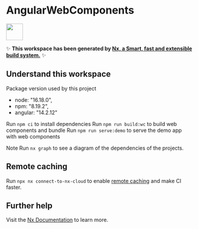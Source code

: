 # AngularWebComponents

<a alt="Nx logo" href="https://nx.dev" target="_blank" rel="noreferrer"><img src="https://raw.githubusercontent.com/nrwl/nx/master/images/nx-logo.png" width="45"></a>

✨ **This workspace has been generated by [Nx, a Smart, fast and extensible build system.](https://nx.dev)** ✨

## Understand this workspace

Package version used by this project
* node: "16.18.0",
* npm: "8.19.2",
* angular: "14.2.12"

Run `npm ci` to install dependencies
Run `npm run build:wc` to build web components and bundle
Run `npm run serve:demo` to serve the demo app with web components

Note
Run `nx graph` to see a diagram of the dependencies of the projects.

## Remote caching

Run `npx nx connect-to-nx-cloud` to enable [remote caching](https://nx.app) and make CI faster.

## Further help

Visit the [Nx Documentation](https://nx.dev) to learn more.
